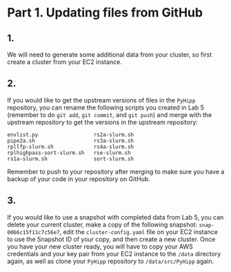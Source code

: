 # Part 1. Updating files from GitHub

## 1.
We will need to generate some additional data from your cluster, so first create a cluster from your EC2 instance.

## 2.
If you would like to get the upstream versions of files in the `PyHipp` repository, you can rename the following scripts you created in Lab 5 (remember to do `git add`, `git commit`, and `git push`) and merge with the upstream repository to get the versions in the upstream repository:

```shell
envlist.py                  rs2a-slurm.sh              
pipe2a.sh                   rs3a-slurm.sh 
rpllfp-slurm.sh             rs4a-slurm.sh
rplhighpass-sort-slurm.sh   rse-slurm.sh
rs1a-slurm.sh               sort-slurm.sh
```

Remember to push to your repository after merging to make sure you have a backup of your code in your repository on GitHub.

## 3.
If you would like to use a snapshot with completed data from Lab 5, you can delete your current cluster, make a copy of the following snapshot: `snap-0066c15f11c7c56e7`, edit the `cluster-config.yaml` file on your EC2 instance to use the Snapshot ID of your copy, and then create a new cluster. Once you have your new cluster ready, you will have to copy your AWS credentials and your key pair from your EC2 instance to the `/data` directory again, as well as clone your `PyHipp` repository to `/data/src/PyHipp` again.